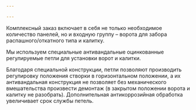 ```yaml
---

---
```

Комплексный заказ включает в себя не только необходимое количество панелей, но и входную группу – ворота для забора распашного/откатного типа и калитку.

Мы используем специальные антивандальные оцинкованные регулируемые петли для установки ворот и калитки.

Благодаря специальной конструкции, петли позволяют производить регулировку положения створки в горизонтальном положении, а их антивандальная конструкция не позволяет без механического вмешательства произвести демонтаж (в закрытом положении ворота и калитку не разобрать). Дополнительная антикоррозийная обработка увеличивает срок службы петель.